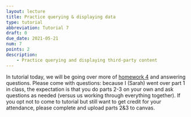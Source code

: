 ```yaml
---
layout: lecture
title: Practice querying & displaying data
type: tutorial
abbreviation: Tutorial 7
draft: 0
due_date: 2021-05-21
num: 7
points: 2
description:
    - Practice querying and displaying third-party content
---
```


In tutorial today, we will be going over more of [homework 4](../assignments/hw4) and answering questions. Please come with questions: because I (Sarah) went over part 1 in class, the expectation is that you do parts 2-3 on your own and ask questions as needed (versus us working through everything together). If you opt not to come to tutorial but still want to get credit for your attendance, please complete and upload parts 2&3 to canvas.